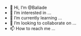 - 👋 Hi, I’m @Baliade
- 👀 I’m interested in ...
- 🌱 I’m currently learning ...
- 💞️ I’m looking to collaborate on ...
- 📫 How to reach me ...

<!---
Baliade/Baliade is a ✨ special ✨ repository because its `README.md` (this file) appears on your GitHub profile.
You can click the Preview link to take a look at your changes.
--->
